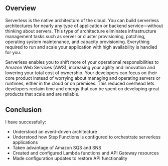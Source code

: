 ## Overview
Serverless is the native architecture of the cloud. You can build serverless architectures for nearly any type of application or backend service—without thinking about servers. This type of architecture eliminates infrastructure management tasks such as server or cluster provisioning, patching, operating system maintenance, and capacity provisioning. Everything required to run and scale your application with high availability is handled for you.

Serverless enables you to shift more of your operational responsibilities to Amazon Web Services (AWS), increasing your agility and innovation and lowering your total cost of ownership. Your developers can focus on their core product instead of worrying about managing and operating servers or runtimes, either in the cloud or on premises. This reduced overhead lets developers reclaim time and energy that can be spent on developing great products that scale and are reliable.
## Conclusion
I have successfully:
- Understood an event-driven architecture
- Understood how Step Functions is configured to orchestrate serverless applications
- Taken advantage of Amazon SQS and SNS
- Created and configured Lambda functions and API Gateway resources
- Made configuration updates to restore API functionality
